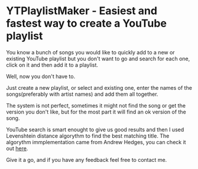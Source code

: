# YTPlaylistMaker - Easiest and fastest way to create a YouTube playlist

You know a bunch of songs you would like to quickly add to a new or existing YouTube playlist but you don't want to go and search for each one, click on it and then add it to a playlist.

Well, now you don't have to.

Just create a new playlist, or select and existing one, enter the names of the songs(preferably with artist names) and add them all together.

The system is not perfect, sometimes it might not find the song or get the version you don't like, but for the most part it will find an ok version of the song.

YouTube search is smart enought to give us good results and then I used Levenshtein distance algorythm to find the best matching title. The algorythm immplementation came from Andrew Hedges, you can check it out [here](http://andrew.hedges.name/experiments/levenshtein/).

Give it a go, and if you have any feedback feel free to contact me.